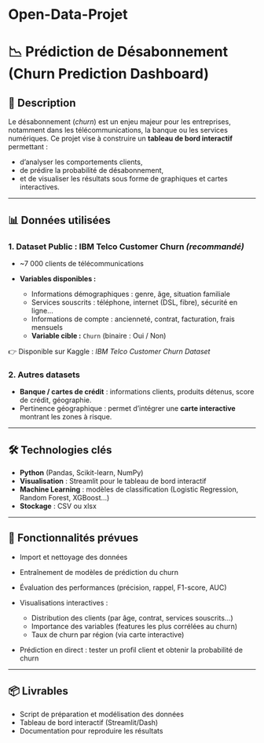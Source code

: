 # Open-Data-Projet

# 📉 Prédiction de Désabonnement (Churn Prediction Dashboard)

## 📌 Description

Le désabonnement (*churn*) est un enjeu majeur pour les entreprises, notamment dans les télécommunications, la banque ou les services numériques.
Ce projet vise à construire un **tableau de bord interactif** permettant :

* d’analyser les comportements clients,
* de prédire la probabilité de désabonnement,
* et de visualiser les résultats sous forme de graphiques et cartes interactives.

---

## 📊 Données utilisées

### 1. **Dataset Public : IBM Telco Customer Churn** *(recommandé)*

* ~7 000 clients de télécommunications
* **Variables disponibles :**

  * Informations démographiques : genre, âge, situation familiale
  * Services souscrits : téléphone, internet (DSL, fibre), sécurité en ligne…
  * Informations de compte : ancienneté, contrat, facturation, frais mensuels
  * **Variable cible :** `Churn` (binaire : Oui / Non)

👉 Disponible sur Kaggle : *IBM Telco Customer Churn Dataset*

### 2. **Autres datasets**

* **Banque / cartes de crédit** : informations clients, produits détenus, score de crédit, géographie.
* Pertinence géographique : permet d’intégrer une **carte interactive** montrant les zones à risque.


---

## 🛠️ Technologies clés

* **Python** (Pandas, Scikit-learn, NumPy)
* **Visualisation** : Streamlit pour le tableau de bord interactif
* **Machine Learning** : modèles de classification (Logistic Regression, Random Forest, XGBoost…)
* **Stockage** : CSV ou xlsx

---

## 🚀 Fonctionnalités prévues

* Import et nettoyage des données
* Entraînement de modèles de prédiction du churn
* Évaluation des performances (précision, rappel, F1-score, AUC)
* Visualisations interactives :

  * Distribution des clients (par âge, contrat, services souscrits…)
  * Importance des variables (features les plus corrélées au churn)
  * Taux de churn par région (via carte interactive)
* Prédiction en direct : tester un profil client et obtenir la probabilité de churn

---

## 📦 Livrables

* Script de préparation et modélisation des données
* Tableau de bord interactif (Streamlit/Dash)
* Documentation pour reproduire les résultats


